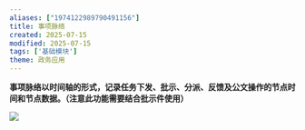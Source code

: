 ```yaml
---
aliases: ["1974122989790491156"]
title: 事项脉络
created: 2025-07-15
modified: 2025-07-15
tags: ['基础模块']
theme: 政务应用
---
```


**事项脉络以时间轴的形式，记录任务下发、批示、分派、反馈及公文操作的节点时间和节点数据。（注意此功能需要结合批示件使用）**

![](https://myhelpdoc.oss-cn-heyuan.aliyuncs.com/mdimages/c116c442d7ad20963bfd7f41eda2035e.jpg)